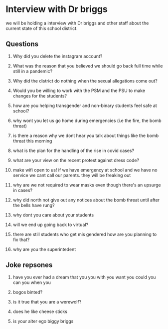 # Interview with Dr briggs

we will be holding a interview with Dr briggs and other staff about the current state of this school district.

## Questions

1. Why did you delete the instagram account?

2. What was the reason that you believed we should go back full time while still in a pandemic?

3. Why did the district do nothing when the sexual allegations come out?

4. Would you be willing to work with the PSM and the PSU to make changes for the students?

5. how are you helping transgender and non-binary students feel safe at school?

6. why wont you let us go home during emergencies (i.e the fire, the bomb threat)

7. is there a reason why we dont hear you talk about things like the bomb threat this morning

8. what is the plan for the handling of the rise in covid cases?

9. what are your view on the recent protest against dress code?

10. make wifi open to us! if we have emergency at school and we have no service we cant call our parents. they will be freaking out

11. why are we not required to wear masks even though there's an upsurge in cases?

12. why did north not give out any notices about the bomb threat until after the bells have rung?

13. why dont you care about your students

14. will we end up going back to virtual?

15. there are still students who get mis gendered how are you planning to fix that?

16. why are you the superintedent

## Joke repsones

1. have you ever had a dream that you you with you want you could you can you when you

2. bogos binted?

3. is it true that you are a werewolf?

4. does he like cheese sticks

5. is your alter ego biggy briggs